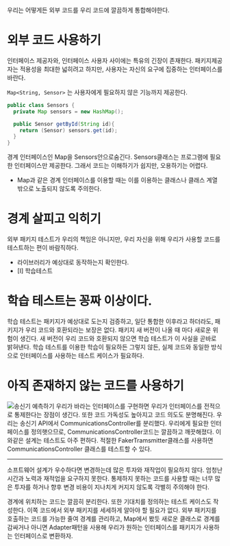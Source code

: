 우리는 어떻게든 외부 코드를 우리 코드에 깔끔하게 통합해야한다.
# 외부 코드 사용하기
인터페이스 제공자와, 인터페이스 사용자 사이에는 특유의 긴장이 존재한다.
패키지제공자는 적용성을 최대한 넓히려고 하지만, 사용자는 자신의 요구에 집중하는 인터페이스를 바란다.

`Map<String, Sensor>` 는 사용자에게 필요하지 않은 기능까지 제공한다.

```java
public class Sensors {
  private Map sensors = new HashMap();

  public Sensor getById(String id){
    return (Sensor) sensors.get(id);
  }
}
```
경계 인터페이스인 Map을 Sensors안으로숨긴다.
Sensors클래스는 프로그램에 필요한 인터페이스만 제공한다. 그래서 코드는 이해하기가 쉽지만, 오용하기는 어렵다.
- Map과 같은 경계 인터페이스를 이용할 때는 이를 이용하는 클래스나 클래스 계열 밖으로 노출되지 않도록 주의한다.

# 경계 살피고 익히기
외부 패키지 테스트가 우리의 책임은 아니지만, 우리 자신을 위해 우리가 사용할 코드를 테스트하는 편이 바람직하다.
- 라이브러리가 예상대로 동작하는지 확인한다.
- [I] 학습테스트

# 학습 테스트는 꽁짜 이상이다.
학습 테스트는 패키지가 예상대로 도는지 검증하고, 일단 통합한 이후라고 하더라도, 패키지가 우리 코드와 호환되라는 보장은 없다.
패키지 새 버전이 나올 때 마다 새로운 위험이 생긴다. 새 버전이 우리 코드와 호환되지 않으면 학습 테스트가 이 사실을 곧바로 밝혀낸다.
학습 테스트를 이용한 학습이 필요하든 그렇지 않든, 실제 코드와 동일한 방식으로 인터페이스를 사용하는 테스트 케이스가 필요하다.

# 아직 존재하지 않는 코드를 사용하기
![송신기 예측하기](https://velog.velcdn.com/images/pjh612/post/f1d3a2a9-b2ca-4fd7-a678-43ef321adf5e/image.png)
우리가 바라는 인터페이스를 구현하면 우리가 인터페이스를 전적으로 통제한다는 장점이 생긴다. 또한 코드 가독성도 높아지고 코드 의도도  분명해진다. 우리는 송신기 API에서 CommunicationsController를 분리했다. 우리에게 필요한 인터페이스를 정의햇으므로, CommunicationsController코드는 깔끔하고 깨끗해졌다.
이와같은 설계는 테스트도 아주 편하다. 적절한 FakerTramsmitter클래스를 사용하면 CommunicationsController 클래스를 테스트할 수 있다.

---
소프트웨어 설계가 우수하다면 변경하는데 많은 투자와 재작업이 필요하지 않다. 엄청난 시간과 노력과 재적업을 요구하지 못한다. 통제하지 못하는 코드를 사용할 때는 너무 많은 투자를 하거나 향후 변경 비용이 지나치게 커지지 않도록 각별히 주의해야 한다.

경계에 위치하는 코드는 깔끔히 분리한다. 또한 기대치를 정의하는 테스트 케이스도 작성한다.
이쪽 코드에서 외부 패키지를 세세하게 알아야 할 필요가 없다. 
외부 패키지를 호출하는 코드를 가능한 줄여 경계를 관리하고, Map에서 봤듯 새로운 클래스로 경계를 감싸거나 아니면 Adapter패턴을 사용해 우리가 원하는 인터페이스를 패키지가 사용하는 인터페이스로 변환하자.
